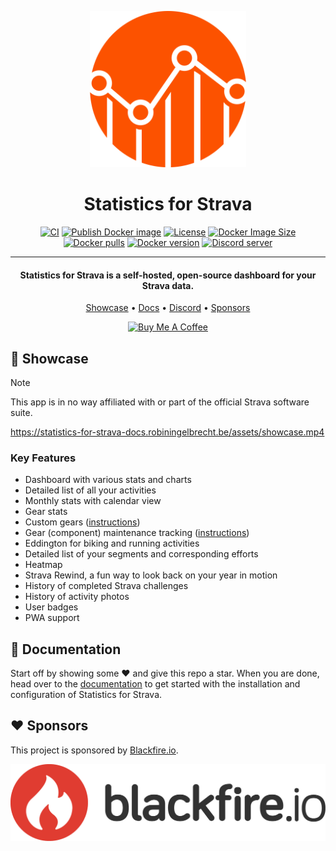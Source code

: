 <p align="center">
  <img src="public/assets/images/logo.svg" width="250" alt="Logo" >
</p>

<h1 align="center">Statistics for Strava</h1>

<p align="center">
<a href="https://github.com/robiningelbrecht/statistics-for-strava/actions/workflows/ci.yml"><img src="https://github.com/robiningelbrecht/statistics-for-strava/actions/workflows/ci.yml/badge.svg" alt="CI"></a>
<a href="https://github.com/robiningelbrecht/statistics-for-strava/actions/workflows/docker-image.yml"><img src="https://github.com/robiningelbrecht/statistics-for-strava/actions/workflows/docker-image.yml/badge.svg" alt="Publish Docker image"></a>
<a href="https://raw.githubusercontent.com/robiningelbrecht/statistics-for-strava/refs/heads/master/LICENSE"><img src="https://img.shields.io/github/license/robiningelbrecht/statistics-for-strava?color=428f7e&logo=open%20source%20initiative&logoColor=white" alt="License"></a>
<a href="https://hub.docker.com/r/robiningelbrecht/strava-statistics"><img src="https://img.shields.io/docker/image-size/robiningelbrecht/strava-statistics" alt="Docker Image Size"></a>
<a href="https://hub.docker.com/r/robiningelbrecht/strava-statistics"><img src="https://img.shields.io/docker/pulls/robiningelbrecht/strava-statistics" alt="Docker pulls"></a>
<a href="https://hub.docker.com/r/robiningelbrecht/strava-statistics"><img src="https://img.shields.io/docker/v/robiningelbrecht/strava-statistics?sort=semver" alt="Docker version"></a>
<a href="https://discord.gg/p4zpZyCHNc"><img src="https://img.shields.io/badge/Statistics%20for%20Strava-%235865F4?logo=discord&logoColor=%23ffffff&label=%20&labelColor=585858" alt="Discord server"></a>  
</p>

---

<h4 align="center">Statistics for Strava is a self-hosted, open-source dashboard for your Strava data.</h4>

<p align="center">
  <a href="#-showcase">Showcase</a> •
  <a href="https://statistics-for-strava-docs.robiningelbrecht.be">Docs</a> •
  <a href="https://discord.gg/p4zpZyCHNc">Discord</a> •
  <a href="#%EF%B8%8F-sponsors">Sponsors</a>
</p>

<p align="center">
  <a href="https://www.buymeacoffee.com/ingelbrecht" target="_blank"><img src="https://cdn.buymeacoffee.com/buttons/v2/default-yellow.png" alt="Buy Me A Coffee" style="height: 40px !important;" ></a>
</p>

## 📸 Showcase

> [!NOTE]
> This app is in no way affiliated with or part of the official Strava software suite.

https://statistics-for-strava-docs.robiningelbrecht.be/assets/showcase.mp4

### Key Features

* Dashboard with various stats and charts
* Detailed list of all your activities
* Monthly stats with calendar view
* Gear stats
* Custom gears ([instructions](https://statistics-for-strava-docs.robiningelbrecht.be/#/configuration/custom-gear))
* Gear (component) maintenance tracking ([instructions](https://statistics-for-strava-docs.robiningelbrecht.be/#/configuration/gear-maintenance))
* Eddington for biking and running activities
* Detailed list of your segments and corresponding efforts
* Heatmap
* Strava Rewind, a fun way to look back on your year in motion
* History of completed Strava challenges
* History of activity photos
* User badges
* PWA support

## 📖 Documentation

Start off by showing some ❤️ and give this repo a star. 
When you are done, head over to the [documentation](https://statistics-for-strava-docs.robiningelbrecht.be) to get started with the installation and configuration of Statistics for Strava.

## ❤️ Sponsors

This project is sponsored by [Blackfire.io](https://www.blackfire.io).

![Blackfire logo](docs/assets/images/blackfire-logo.png)

